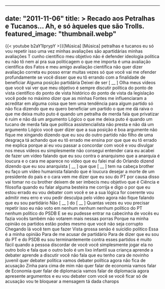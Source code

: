 
---
date: "2011-11-06"
title: > 
    Recado aos Petralhas e Tucanos... Ah, e só àqueles que são Trolls.
featured_image: "thumbnail.webp"
---
{{< youtube b2aY1IprypY >}}[Música]
[Música]
petralhas e
tucanos eu só vou repetir isso uma vez
minhas avaliações são
apartidárias minhas avaliações T cunho
científico meu objetivo não é defender
ideologia política eu não tô nem aí pra
sua politicagem o que me importa é uma
avaliação científica dos Fatos e meu
amigo avaliação científica não quer
dizer avaliação correta eu posso errar
muitas vezes só que você vai me ofender
profundamente se você disser que eu tô
errando com a finalidade de beneficiar
Alguma posição partidária Deixei de ser
[ __ ] Olha meus vídeos que você vai
ver que meu objetivo é sempre discutir
política do ponto de vista científico do
ponto de vista histórico do ponto de
vista da legislação você pode no máximo
dizer que as minhas Fontes me
influenciaram a acreditar em alguma
coisa que tem uma tendência para algum
partido só não fica dizendo que eu quero
beneficiar um partido o que me dá raiva
o que me deixa muito puto é quando um
petralha de merda fala que privatizar é
ruim e não dá um argumento Lógico o que
me deixa puto é quando um tucano de
merda fala que política assistencialista
não presta e não dá um argumento Lógico
você quer dizer que a sua posição é boa
argumente não fique me xingando dizendo
que eu sou do outro partido não filho de
uma desgraça tá achando que eu tô errado
me ensina por que que eu tô errado me
explica porque aí eu vou passar a
concordar com você e vou divulgar nos
meus vídeos eu simplesmente não consegui
entender cara eu acabei de fazer um
vídeo falando que eu sou contra o
anarquismo que a anarquia é loucura e o
cara me aparece no vídeo que eu falei
mal do Orlando dizend dizendo que eu sou
anarquista [ __ ] que que [ __ ] tem na
cabeça brother eu faço um vídeo
humanista falando que é loucura desejar
a morte de um presidente do país e o
cara vem me dizer que eu sou do PT por
causa disso vai tomar no cu brother
deixem de ser imbecis meu objetivo que é
Ciência e filosofia quando eu falar
alguma besteira me corrija e digo o por
que eu estou errado eu vou debater com
você e se a sua lógica for coerente vou
admitir meu erro e vou pedir desculpa
pelo vídeo agora não fique falando que
eu sou partidário Não [ __ ] do [ __ ]
Quantas vezes eu vou precisar repetir
isso eu não voto em
nenhum
nenhum nenhum político do PT nenhum
político do PSDB E se eu pudesse entrar
na cabecinha de vocês eu fazia vocês
também não votarem mais nessas porras
Porque na minha opinião os partidos
estão podes mesmo que você não seja
corrupto Chegando lá você tem que fazer
Vista grossa senão é suicídio político
Essa é a minha opinião Para de me acusar
de partidário Para de dizer que eu sou
do PT e do PSDB eu sou terminantemente
contra esses partidos é muito fácil
quando a pessoa discordar de você você
simplesmente jogar ela no outro bolo e
fala que o outro bolo é um lixo infantil
sua criança aprende a debater aprende a
discutir você não fala que eu tenho cara
de novinho juvenil quer debater política
vamos debater política agora não fica de
acusação Zinha para cima de mim não quer
falar de economia vamos falar de
Economia quer falar de diplomacia vamos
falar de diplomacia agora apresente
argumentos e eu vou debater com você se
você ficar só de acusação vou te
bloquear a mensagem tá dada charops